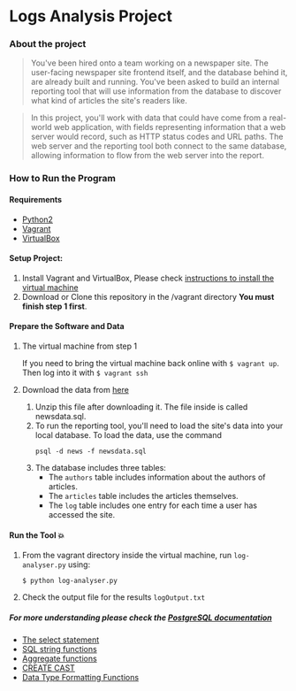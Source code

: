 # Logs Analysis Project

### About the project
>You've been hired onto a team working on a newspaper site. The user-facing newspaper site frontend itself, and the database behind it, are already built and running. You've been asked to build an internal reporting tool that will use information from the database to discover what kind of articles the site's readers like.

>In this project, you'll work with data that could have come from a real-world web application, with fields representing information that a web server would record, such as HTTP status codes and URL paths. The web server and the reporting tool both connect to the same database, allowing information to flow from the web server into the report.

### How to Run the Program

#### Requirements
  * [Python2](https://www.python.org/)
  * [Vagrant](https://www.vagrantup.com/)
  * [VirtualBox](https://www.virtualbox.org/)

#### Setup Project:
  1. Install Vagrant and VirtualBox, Please check [instructions to install the virtual machine](https://classroom.udacity.com/courses/ud197/lessons/3423258756/concepts/14c72fe3-e3fe-4959-9c4b-467cf5b7c3a0)
  2. Download or Clone this repository in the /vagrant directory **You must finish step 1 first**.

#### Prepare the Software and Data
 1. The virtual machine from step 1

       If you need to bring the virtual machine back online with `$ vagrant up`. Then log into it with `$ vagrant ssh`
 2. Download the data from [here](https://d17h27t6h515a5.cloudfront.net/topher/2016/August/57b5f748_newsdata/newsdata.zip)
    1. Unzip this file after downloading it. The file inside is called newsdata.sql.
    2. To run the reporting tool, you'll need to load the site's data into your local database. To load the data, use the command
        ```
        psql -d news -f newsdata.sql
        ```
    3. The database includes three tables:
        - The `authors` table includes information about the authors of articles.
        - The `articles` table includes the articles themselves.
        - The `log` table includes one entry for each time a user has accessed the site.

#### Run the Tool :boom:
1. From the vagrant directory inside the virtual machine, run `log-analyser.py` using:
    ```
    $ python log-analyser.py
    ```
2. Check the output file for the results `logOutput.txt`

##### For more understanding please check the [PostgreSQL documentation](https://www.postgresql.org/docs/current/static/index.html)
- [The select statement](https://www.postgresql.org/docs/9.5/static/sql-select.html)
- [SQL string functions](https://www.postgresql.org/docs/9.5/static/functions-string.html)
- [Aggregate functions](https://www.postgresql.org/docs/9.5/static/functions-aggregate.html)
- [CREATE CAST](https://www.postgresql.org/docs/9.5/static/sql-createcast.html)
- [Data Type Formatting Functions](https://www.postgresql.org/docs/9.5/static/functions-formatting.html)
